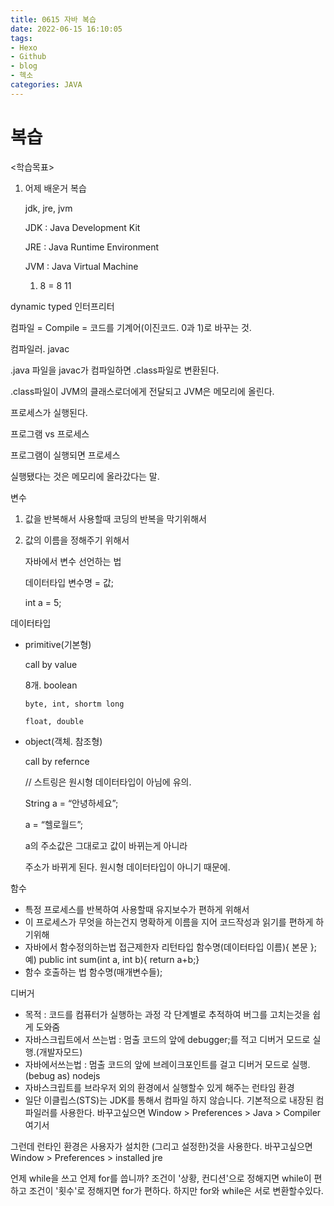 ```yaml
---
title: 0615 자바 복습
date: 2022-06-15 16:10:05
tags:
- Hexo
- Github
- blog
- 헥소
categories: JAVA
---
```





# 복습


<학습목표>

1. 어제 배운거 복습
    
    jdk, jre, jvm
    
    JDK : Java Development Kit
    
    JRE : Java Runtime Environment
    
    JVM : Java Virtual Machine
    
    1. 8 = 8  11

dynamic typed 인터프리터

컴파일 = Compile = 코드를 기계어(이진코드. 0과 1)로 바꾸는 것.

컴파일러. javac

.java 파일을 javac가 컴파일하면 .class파일로 변환된다.

.class파일이 JVM의 클래스로더에게 전달되고 JVM은 메모리에 올린다.

프로세스가 실행된다.

프로그램 vs 프로세스

프로그램이 실행되면 프로세스

실행됐다는 것은 메모리에 올라갔다는 말.

변수

1. 값을 반복해서 사용할때 코딩의 반복을 막기위해서
2. 값의 이름을 정해주기 위해서
    
    자바에서 변수 선언하는 법
    
    데이터타입 변수명 = 값;
    
    int a = 5;
    

데이터타입

- primitive(기본형)
    
    call by value
    
    8개. boolean
    
      byte, int, shortm long
    
      float, double
    
- object(객체. 참조형)
    
    call by refernce
    
    // 스트링은 원시형 데이터타입이 아님에 유의.
    
    String a = “안녕하세요”;
    
    a = “헬로월드”;
    
    a의 주소값은 그대로고 값이 바뀌는게 아니라
    
    주소가 바뀌게 된다. 원시형 데이터타입이 아니기 때문에.
    

함수

- 특정 프로세스를 반복하여 사용할때 유지보수가 편하게 위해서
- 이 프로세스가 무엇을 하는건지 명확하게 이름을 지어 코드작성과 읽기를 편하게 하기위해
- 자바에서 함수정의하는법
접근제한자 리턴타입 함수명(데이터타입 이름){ 본문 };
예) public int sum(int a, int b){ return a+b;}
- 함수 호출하는 법
함수명(매개변수들);

디버거

- 목적 : 코드를 컴퓨터가 실행하는 과정 각 단계별로 추적하여 버그를 고치는것을 쉽게 도와줌
- 자바스크립트에서 쓰는법 : 멈출 코드의 앞에 debugger;를 적고 디버거 모드로 실행.(개발자모드)
- 자바에서쓰는법 : 멈출 코드의 앞에 브레이크포인트를 걸고 디버거 모드로 실행.(bebug as)
nodejs
- 자바스크립트를 브라우저 외의 환경에서 실행할수 있게 해주는 런타임 환경
- 일단 이클립스(STS)는 JDK를 통해서 컴파일 하지 않습니다. 기본적으로 내장된 컴파일러를 사용한다.
바꾸고싶으면 Window > Preferences > Java > Compiler 여기서

그런데 런타인 환경은 사용자가 설치한 (그리고 설정한)것을 사용한다.
바꾸고싶으면 Window > Preferences > installed jre

언제 while을 쓰고 언제 for를 씁니까?
조건이 '상황, 컨디션'으로 정해지면 while이 편하고
조건이 '횟수'로 정해지면 for가 편하다.
하지만 for와 while은 서로 변환할수있다.